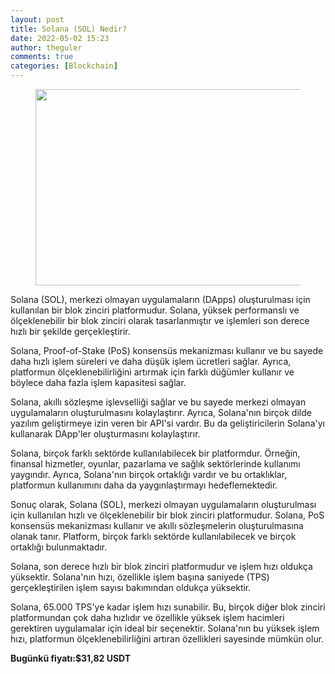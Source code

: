 ```yaml
---
layout: post
title: Solana (SOL) Nedir?
date: 2022-05-02 15:23
author: theguler
comments: true
categories: [Blockchain]
---
```

<!-- wp:image {"id":3013,"width":558,"height":314,"sizeSlug":"large","linkDestination":"none"} -->
<figure class="wp-block-image size-large is-resized"><img src="https://theguler.wordpress.com/wp-content/uploads/2022/05/solana.webp?w=1000" alt="" class="wp-image-3013" width="558" height="314" /></figure>
<!-- /wp:image -->

<!-- wp:paragraph -->
<p>Solana (SOL), merkezi olmayan uygulamaların (DApps) oluşturulması için kullanılan bir blok zinciri platformudur. Solana, yüksek performanslı ve ölçeklenebilir bir blok zinciri olarak tasarlanmıştır ve işlemleri son derece hızlı bir şekilde gerçekleştirir.</p>
<!-- /wp:paragraph -->

<!-- wp:paragraph -->
<p>Solana, Proof-of-Stake (PoS) konsensüs mekanizması kullanır ve bu sayede daha hızlı işlem süreleri ve daha düşük işlem ücretleri sağlar. Ayrıca, platformun ölçeklenebilirliğini artırmak için farklı düğümler kullanır ve böylece daha fazla işlem kapasitesi sağlar.</p>
<!-- /wp:paragraph -->

<!-- wp:paragraph -->
<p>Solana, akıllı sözleşme işlevselliği sağlar ve bu sayede merkezi olmayan uygulamaların oluşturulmasını kolaylaştırır. Ayrıca, Solana'nın birçok dilde yazılım geliştirmeye izin veren bir API'si vardır. Bu da geliştiricilerin Solana'yı kullanarak DApp'ler oluşturmasını kolaylaştırır.</p>
<!-- /wp:paragraph -->

<!-- wp:paragraph -->
<p>Solana, birçok farklı sektörde kullanılabilecek bir platformdur. Örneğin, finansal hizmetler, oyunlar, pazarlama ve sağlık sektörlerinde kullanımı yaygındır. Ayrıca, Solana'nın birçok ortaklığı vardır ve bu ortaklıklar, platformun kullanımını daha da yaygınlaştırmayı hedeflemektedir.</p>
<!-- /wp:paragraph -->

<!-- wp:paragraph -->
<p>Sonuç olarak, Solana (SOL), merkezi olmayan uygulamaların oluşturulması için kullanılan hızlı ve ölçeklenebilir bir blok zinciri platformudur. Solana, PoS konsensüs mekanizması kullanır ve akıllı sözleşmelerin oluşturulmasına olanak tanır. Platform, birçok farklı sektörde kullanılabilecek ve birçok ortaklığı bulunmaktadır.</p>
<!-- /wp:paragraph -->

<!-- wp:paragraph -->
<p>Solana, son derece hızlı bir blok zinciri platformudur ve işlem hızı oldukça yüksektir. Solana'nın hızı, özellikle işlem başına saniyede (TPS) gerçekleştirilen işlem sayısı bakımından oldukça yüksektir.</p>
<!-- /wp:paragraph -->

<!-- wp:paragraph -->
<p>Solana, 65.000 TPS'ye kadar işlem hızı sunabilir. Bu, birçok diğer blok zinciri platformundan çok daha hızlıdır ve özellikle yüksek işlem hacimleri gerektiren uygulamalar için ideal bir seçenektir. Solana'nın bu yüksek işlem hızı, platformun ölçeklenebilirliğini artıran özellikleri sayesinde mümkün olur.</p>
<!-- /wp:paragraph -->

<!-- wp:paragraph -->
<p><strong><strong>Bugünkü fiyatı:$31,82</strong>&nbsp;USDT</strong></p>
<!-- /wp:paragraph -->
